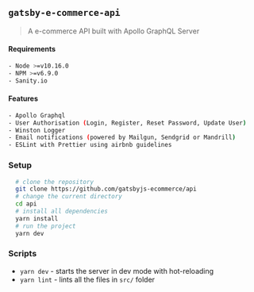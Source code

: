 ## `gatsby-e-commerce-api`

> A e-commerce API built with Apollo GraphQL Server

#### Requirements

```bash
- Node >=v10.16.0
- NPM >=v6.9.0
- Sanity.io
```

#### Features

```bash
- Apollo Graphql
- User Authorisation (Login, Register, Reset Password, Update User)
- Winston Logger
- Email notifications (powered by Mailgun, Sendgrid or Mandrill)
- ESLint with Prettier using airbnb guidelines
```

### Setup

```bash
  # clone the repository
  git clone https://github.com/gatsbyjs-ecommerce/api
  # change the current directory
  cd api
  # install all dependencies
  yarn install
  # run the project
  yarn dev
```

### Scripts

- `yarn dev` - starts the server in dev mode with hot-reloading
- `yarn lint` - lints all the files in `src/` folder
